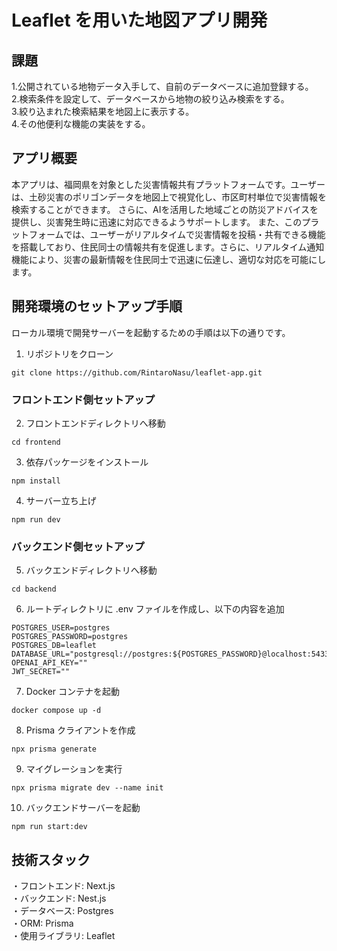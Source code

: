 # Leaflet を用いた地図アプリ開発

## 課題

1.公開されている地物データ入手して、自前のデータベースに追加登録する。<br> 2.検索条件を設定して、データベースから地物の絞り込み検索をする。<br> 3.絞り込まれた検索結果を地図上に表示する。<br> 4.その他便利な機能の実装をする。

## アプリ概要

本アプリは、福岡県を対象とした災害情報共有プラットフォームです。ユーザーは、土砂災害のポリゴンデータを地図上で視覚化し、市区町村単位で災害情報を検索することができます。
さらに、AIを活用した地域ごとの防災アドバイスを提供し、災害発生時に迅速に対応できるようサポートします。
また、このプラットフォームでは、ユーザーがリアルタイムで災害情報を投稿・共有できる機能を搭載しており、住民同士の情報共有を促進します。さらに、リアルタイム通知機能により、災害の最新情報を住民同士で迅速に伝達し、適切な対応を可能にします。

## 開発環境のセットアップ手順

ローカル環境で開発サーバーを起動するための手順は以下の通りです。

1. リポジトリをクローン

```
git clone https://github.com/RintaroNasu/leaflet-app.git
```

### フロントエンド側セットアップ

2. フロントエンドディレクトリへ移動

```
cd frontend
```

3. 依存パッケージをインストール

```
npm install
```

4. サーバー立ち上げ

```
npm run dev
```

### バックエンド側セットアップ

5. バックエンドディレクトリへ移動

```
cd backend
```

6. ルートディレクトリに .env ファイルを作成し、以下の内容を追加

```
POSTGRES_USER=postgres
POSTGRES_PASSWORD=postgres
POSTGRES_DB=leaflet
DATABASE_URL="postgresql://postgres:${POSTGRES_PASSWORD}@localhost:5433/${POSTGRES_DB}"
OPENAI_API_KEY=""
JWT_SECRET=""
```

7. Docker コンテナを起動

```
docker compose up -d
```

8. Prisma クライアントを作成

```
npx prisma generate
```

9. マイグレーションを実行

```
npx prisma migrate dev --name init
```

10. バックエンドサーバーを起動

```
npm run start:dev
```

## 技術スタック

・フロントエンド: Next.js<br>
・バックエンド: Nest.js<br>
・データベース: Postgres<br>
・ORM: Prisma<br>
・使用ライブラリ: Leaflet
